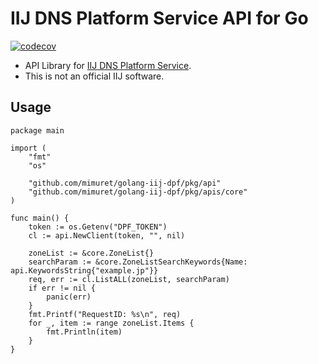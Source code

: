 # IIJ DNS Platform Service API for Go
[![codecov](https://codecov.io/gh/mimuret/golang-iij-dpf/branch/main/graph/badge.svg?token=CTIBL2M5YD)](https://codecov.io/gh/mimuret/golang-iij-dpf)

- API Library for [IIJ DNS Platform Service](https://www.iij.ad.jp/en/biz/dns-pfm/).
- This is not an official IIJ software.

## Usage
```
package main

import (
	"fmt"
	"os"

	"github.com/mimuret/golang-iij-dpf/pkg/api"
	"github.com/mimuret/golang-iij-dpf/pkg/apis/core"
)

func main() {
	token := os.Getenv("DPF_TOKEN")
	cl := api.NewClient(token, "", nil)

	zoneList := &core.ZoneList{}
	searchParam := &core.ZoneListSearchKeywords{Name: api.KeywordsString{"example.jp"}}
	req, err := cl.ListALL(zoneList, searchParam)
	if err != nil {
		panic(err)
	}
	fmt.Printf("RequestID: %s\n", req)
	for _, item := range zoneList.Items {
		fmt.Println(item)
	}
}
```